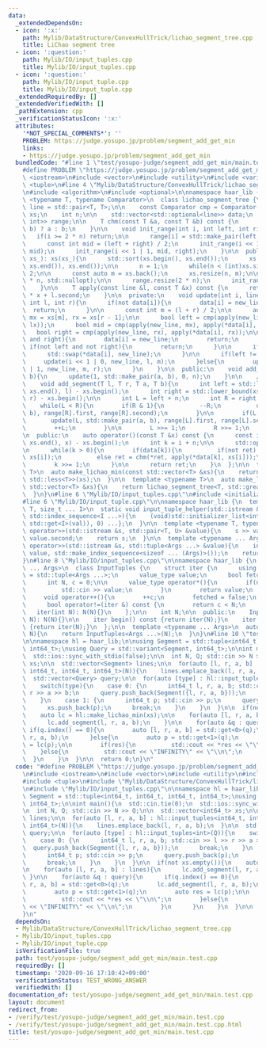 ```yaml
---
data:
  _extendedDependsOn:
  - icon: ':x:'
    path: Mylib/DataStructure/ConvexHullTrick/lichao_segment_tree.cpp
    title: LiChao segment tree
  - icon: ':question:'
    path: Mylib/IO/input_tuples.cpp
    title: Mylib/IO/input_tuples.cpp
  - icon: ':question:'
    path: Mylib/IO/input_tuple.cpp
    title: Mylib/IO/input_tuple.cpp
  _extendedRequiredBy: []
  _extendedVerifiedWith: []
  _pathExtension: cpp
  _verificationStatusIcon: ':x:'
  attributes:
    '*NOT_SPECIAL_COMMENTS*': ''
    PROBLEM: https://judge.yosupo.jp/problem/segment_add_get_min
    links:
    - https://judge.yosupo.jp/problem/segment_add_get_min
  bundledCode: "#line 1 \"test/yosupo-judge/segment_add_get_min/main.test.cpp\"\n\
    #define PROBLEM \"https://judge.yosupo.jp/problem/segment_add_get_min\"\n\n#include\
    \ <iostream>\n#include <vector>\n#include <utility>\n#include <variant>\n#include\
    \ <tuple>\n#line 4 \"Mylib/DataStructure/ConvexHullTrick/lichao_segment_tree.cpp\"\
    \n#include <algorithm>\n#include <optional>\n\nnamespace haar_lib {\n  template\
    \ <typename T, typename Comparator>\n  class lichao_segment_tree {\n    using\
    \ line = std::pair<T, T>;\n\n    const Comparator cmp = Comparator();\n    std::vector<T>\
    \ xs;\n    int n;\n\n    std::vector<std::optional<line>> data;\n    std::vector<std::pair<int,\
    \ int>> range;\n\n    T chm(const T &a, const T &b) const {\n      return cmp(a,\
    \ b) ? a : b;\n    }\n\n    void init_range(int i, int left, int right){\n   \
    \   if(i >= 2 * n) return;\n\n      range[i] = std::make_pair(left, right);\n\
    \      const int mid = (left + right) / 2;\n      init_range(i << 1 | 0, left,\
    \ mid);\n      init_range(i << 1 | 1, mid, right);\n    }\n\n  public:\n    lichao_segment_tree(std::vector<T>\
    \ xs_): xs(xs_){\n      std::sort(xs.begin(), xs.end());\n      xs.erase(std::unique(xs.begin(),\
    \ xs.end()), xs.end());\n\n      n = 1;\n      while(n < (int)xs.size()) n *=\
    \ 2;\n\n      const auto m = xs.back();\n      xs.resize(n, m);\n\n      data.assign(2\
    \ * n, std::nullopt);\n\n      range.resize(2 * n);\n      init_range(1, 0, n);\n\
    \    }\n\n    T apply(const line &l, const T &x) const {\n      return l.first\
    \ * x + l.second;\n    }\n\n  private:\n    void update(int i, line new_line,\
    \ int l, int r){\n      if(not data[i]){\n        data[i] = new_line;\n      \
    \  return;\n      }\n\n      const int m = (l + r) / 2;\n\n      auto lx = xs[l],\
    \ mx = xs[m], rx = xs[r - 1];\n\n      bool left = cmp(apply(new_line, lx), apply(*data[i],\
    \ lx));\n      bool mid = cmp(apply(new_line, mx), apply(*data[i], mx));\n   \
    \   bool right = cmp(apply(new_line, rx), apply(*data[i], rx));\n\n      if(left\
    \ and right){\n        data[i] = new_line;\n        return;\n      }\n\n     \
    \ if(not left and not right){\n        return;\n      }\n\n      if(mid){\n  \
    \      std::swap(*data[i], new_line);\n      }\n\n      if(left != mid){\n   \
    \     update(i << 1 | 0, new_line, l, m);\n      }else{\n        update(i << 1\
    \ | 1, new_line, m, r);\n      }\n    }\n\n  public:\n    void add_line(T a, T\
    \ b){\n      update(1, std::make_pair(a, b), 0, n);\n    }\n\n    // [l, r)\n\
    \    void add_segment(T l, T r, T a, T b){\n      int left = std::lower_bound(xs.begin(),\
    \ xs.end(), l) - xs.begin();\n      int right = std::lower_bound(xs.begin(), xs.end(),\
    \ r) - xs.begin();\n\n      int L = left + n;\n      int R = right + n;\n\n  \
    \    while(L < R){\n        if(R & 1){\n          --R;\n          update(R, std::make_pair(a,\
    \ b), range[R].first, range[R].second);\n        }\n\n        if(L & 1){\n   \
    \       update(L, std::make_pair(a, b), range[L].first, range[L].second);\n  \
    \        ++L;\n        }\n\n        L >>= 1;\n        R >>= 1;\n      }\n    }\n\
    \n  public:\n    auto operator()(const T &x) const {\n      const int i = std::lower_bound(xs.begin(),\
    \ xs.end(), x) - xs.begin();\n      int k = i + n;\n\n      std::optional<T> ret;\n\
    \n      while(k > 0){\n        if(data[k]){\n          if(not ret) ret = apply(*data[k],\
    \ xs[i]);\n          else ret = chm(*ret, apply(*data[k], xs[i]));\n        }\n\
    \        k >>= 1;\n      }\n\n      return ret;\n    }\n  };\n\n  template <typename\
    \ T>\n  auto make_lichao_min(const std::vector<T> &xs){\n    return lichao_segment_tree<T,\
    \ std::less<T>>(xs);\n  }\n\n  template <typename T>\n  auto make_lichao_max(const\
    \ std::vector<T> &xs){\n    return lichao_segment_tree<T, std::greater<T>>(xs);\n\
    \  }\n}\n#line 6 \"Mylib/IO/input_tuples.cpp\"\n#include <initializer_list>\n\
    #line 6 \"Mylib/IO/input_tuple.cpp\"\n\nnamespace haar_lib {\n  template <typename\
    \ T, size_t ... I>\n  static void input_tuple_helper(std::istream &s, T &val,\
    \ std::index_sequence<I ...>){\n    (void)std::initializer_list<int>{(void(s >>\
    \ std::get<I>(val)), 0) ...};\n  }\n\n  template <typename T, typename U>\n  std::istream&\
    \ operator>>(std::istream &s, std::pair<T, U> &value){\n    s >> value.first >>\
    \ value.second;\n    return s;\n  }\n\n  template <typename ... Args>\n  std::istream&\
    \ operator>>(std::istream &s, std::tuple<Args ...> &value){\n    input_tuple_helper(s,\
    \ value, std::make_index_sequence<sizeof ... (Args)>());\n    return s;\n  }\n\
    }\n#line 8 \"Mylib/IO/input_tuples.cpp\"\n\nnamespace haar_lib {\n  template <typename\
    \ ... Args>\n  class InputTuples {\n    struct iter {\n      using value_type\
    \ = std::tuple<Args ...>;\n      value_type value;\n      bool fetched = false;\n\
    \      int N, c = 0;\n\n      value_type operator*(){\n        if(not fetched){\n\
    \          std::cin >> value;\n        }\n        return value;\n      }\n\n \
    \     void operator++(){\n        ++c;\n        fetched = false;\n      }\n\n\
    \      bool operator!=(iter &) const {\n        return c < N;\n      }\n\n   \
    \   iter(int N): N(N){}\n    };\n\n    int N;\n\n  public:\n    InputTuples(int\
    \ N): N(N){}\n\n    iter begin() const {return iter(N);}\n    iter end() const\
    \ {return iter(N);}\n  };\n\n  template <typename ... Args>\n  auto input_tuples(int\
    \ N){\n    return InputTuples<Args ...>(N);\n  }\n}\n#line 10 \"test/yosupo-judge/segment_add_get_min/main.test.cpp\"\
    \n\nnamespace hl = haar_lib;\n\nusing Segment = std::tuple<int64_t, int64_t, int64_t,\
    \ int64_t>;\nusing Query = std::variant<Segment, int64_t>;\n\nint main(){\n  std::cin.tie(0);\n\
    \  std::ios::sync_with_stdio(false);\n\n  int N, Q; std::cin >> N >> Q;\n\n  std::vector<int64_t>\
    \ xs;\n\n  std::vector<Segment> lines;\n\n  for(auto [l, r, a, b] : hl::input_tuples<int64_t,\
    \ int64_t, int64_t, int64_t>(N)){\n    lines.emplace_back(l, r, a, b);\n  }\n\n\
    \  std::vector<Query> query;\n\n  for(auto [type] : hl::input_tuples<int>(Q)){\n\
    \    switch(type){\n    case 0: {\n      int64_t l, r, a, b; std::cin >> l >>\
    \ r >> a >> b;\n      query.push_back(Segment({l, r, a, b}));\n      break;\n\
    \    }\n    case 1: {\n      int64_t p; std::cin >> p;\n      query.push_back(p);\n\
    \      xs.push_back(p);\n      break;\n    }\n    }\n  }\n\n  if(not xs.empty()){\n\
    \    auto lc = hl::make_lichao_min(xs);\n\n    for(auto [l, r, a, b] : lines){\n\
    \      lc.add_segment(l, r, a, b);\n    }\n\n    for(auto &q : query){\n     \
    \ if(q.index() == 0){\n        auto [l, r, a, b] = std::get<0>(q);\n        lc.add_segment(l,\
    \ r, a, b);\n      }else{\n        auto p = std::get<1>(q);\n        auto res\
    \ = lc(p);\n\n        if(res){\n          std::cout << *res << \"\\n\";\n    \
    \    }else{\n          std::cout << \"INFINITY\" << \"\\n\";\n        }\n    \
    \  }\n    }\n  }\n\n  return 0;\n}\n"
  code: "#define PROBLEM \"https://judge.yosupo.jp/problem/segment_add_get_min\"\n\
    \n#include <iostream>\n#include <vector>\n#include <utility>\n#include <variant>\n\
    #include <tuple>\n#include \"Mylib/DataStructure/ConvexHullTrick/lichao_segment_tree.cpp\"\
    \n#include \"Mylib/IO/input_tuples.cpp\"\n\nnamespace hl = haar_lib;\n\nusing\
    \ Segment = std::tuple<int64_t, int64_t, int64_t, int64_t>;\nusing Query = std::variant<Segment,\
    \ int64_t>;\n\nint main(){\n  std::cin.tie(0);\n  std::ios::sync_with_stdio(false);\n\
    \n  int N, Q; std::cin >> N >> Q;\n\n  std::vector<int64_t> xs;\n\n  std::vector<Segment>\
    \ lines;\n\n  for(auto [l, r, a, b] : hl::input_tuples<int64_t, int64_t, int64_t,\
    \ int64_t>(N)){\n    lines.emplace_back(l, r, a, b);\n  }\n\n  std::vector<Query>\
    \ query;\n\n  for(auto [type] : hl::input_tuples<int>(Q)){\n    switch(type){\n\
    \    case 0: {\n      int64_t l, r, a, b; std::cin >> l >> r >> a >> b;\n    \
    \  query.push_back(Segment({l, r, a, b}));\n      break;\n    }\n    case 1: {\n\
    \      int64_t p; std::cin >> p;\n      query.push_back(p);\n      xs.push_back(p);\n\
    \      break;\n    }\n    }\n  }\n\n  if(not xs.empty()){\n    auto lc = hl::make_lichao_min(xs);\n\
    \n    for(auto [l, r, a, b] : lines){\n      lc.add_segment(l, r, a, b);\n   \
    \ }\n\n    for(auto &q : query){\n      if(q.index() == 0){\n        auto [l,\
    \ r, a, b] = std::get<0>(q);\n        lc.add_segment(l, r, a, b);\n      }else{\n\
    \        auto p = std::get<1>(q);\n        auto res = lc(p);\n\n        if(res){\n\
    \          std::cout << *res << \"\\n\";\n        }else{\n          std::cout\
    \ << \"INFINITY\" << \"\\n\";\n        }\n      }\n    }\n  }\n\n  return 0;\n\
    }\n"
  dependsOn:
  - Mylib/DataStructure/ConvexHullTrick/lichao_segment_tree.cpp
  - Mylib/IO/input_tuples.cpp
  - Mylib/IO/input_tuple.cpp
  isVerificationFile: true
  path: test/yosupo-judge/segment_add_get_min/main.test.cpp
  requiredBy: []
  timestamp: '2020-09-16 17:10:42+09:00'
  verificationStatus: TEST_WRONG_ANSWER
  verifiedWith: []
documentation_of: test/yosupo-judge/segment_add_get_min/main.test.cpp
layout: document
redirect_from:
- /verify/test/yosupo-judge/segment_add_get_min/main.test.cpp
- /verify/test/yosupo-judge/segment_add_get_min/main.test.cpp.html
title: test/yosupo-judge/segment_add_get_min/main.test.cpp
---
```

